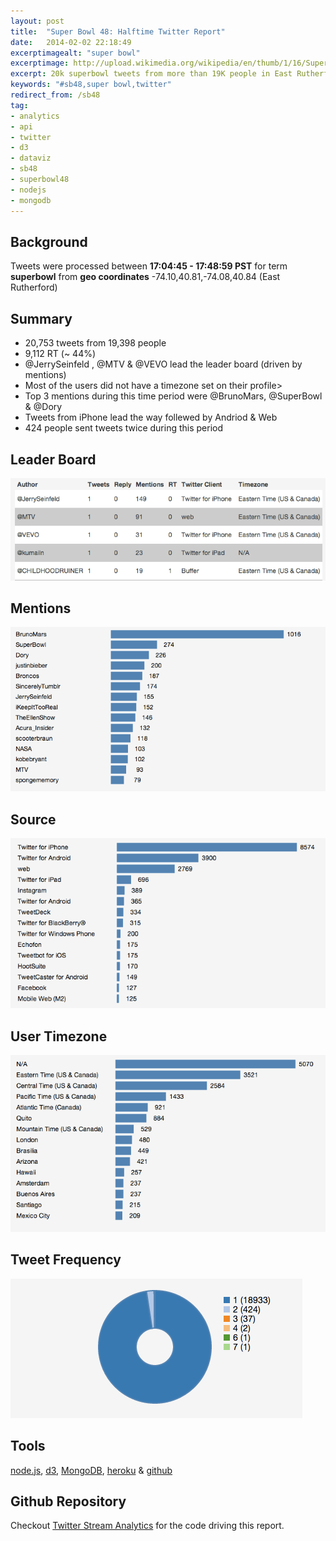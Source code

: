 ```yaml
---
layout: post
title:  "Super Bowl 48: Halftime Twitter Report"
date:   2014-02-02 22:18:49
excerptimagealt: "super bowl"
excerptimage: http://upload.wikimedia.org/wikipedia/en/thumb/1/16/Super_Bowl_logo.svg/200px-Super_Bowl_logo.svg.png
excerpt: 20k superbowl tweets from more than 19K people in East Rutherford during the halftime show. Driven by node.js, mongodb & d3. <br/><br/>Image Source WikiMedia.
keywords: "#sb48,super bowl,twitter"
redirect_from: /sb48
tag: 
- analytics
- api
- twitter
- d3
- dataviz
- sb48
- superbowl48
- nodejs
- mongodb
---
```

## Background
Tweets were processed between <strong>17:04:45 - 17:48:59 PST</strong> for term <strong>superbowl</strong> from <strong>geo coordinates</strong> -74.10,40.81,-74.08,40.84 (East Rutherford)

## Summary
* 20,753 tweets from 19,398 people
* 9,112 RT (~ 44%)
* @JerrySeinfeld , @MTV & @VEVO lead the leader board (driven by mentions)
* Most of the users did not have a timezone set on their profile>
* Top 3 mentions during this time period were @BrunoMars, @SuperBowl & @Dory
* Tweets from iPhone lead the way follewed by Andriod & Web
* 424 people sent tweets twice during this period


## Leader Board
![Super Bowl 48: Leader Board](/pics/sb48lb.png)

## Mentions
![Super Bowl 48: Mentions](/pics/sb48mentions.png)

## Source
![Super Bowl 48: Source](/pics/sb48source.png)

## User Timezone
![Super Bowl 48: Timezone](/pics/sb48tz.png)


## Tweet Frequency 
![Super Bowl 48: Tweet Frequency](/pics/sb48tf.png)


## Tools
[node.js](http://nodejs.org), [d3](https://github.com/mbostock/d3), [MongoDB](http://www.mongodb.org), [heroku](http://heroku.com) & [github](http://www.github.com)  

## Github Repository
Checkout [Twitter Stream Analytics](https://github.com/harishvc/twitter-stream-analytics) for the code driving this report.
